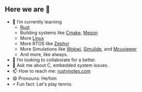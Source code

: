 ## Here we are 👋

- 🌱 I’m currently learning
    - [Rust](https://doc.rust-lang.org/book/index.html)
    - Building systems like [Cmake](https://cmake.org), [Meson](https://mesonbuild.com)
    - More [Linux](https://hub.docker.com/search?type=image&categories=Internet+of+Things&categories=Operating+Systems&operating_system=linux)
    - More RTOS like [Zephyr](https://www.zephyrproject.org)
    - More Simulations like [Wokwi](https://wokwi.com), [Simulide](https://simulide.com/p), and [Mcuviewer](https://hackaday.io/project/192657-mcuviewer)
    - And more, like always.
- 👯 I’m looking to collaborate for a better.
- 💬 Ask me about C, embedded system issues.
- 📫 How to reach me: [rustynotes.com](https://rustynotes.com)
- 😄 Pronouns: He/him
- ⚡ Fun fact: Let's play tennis.
